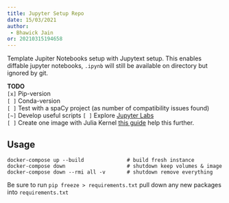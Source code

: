 ```yaml
---
title: Jupyter Setup Repo
date: 15/03/2021 
author:
 - Bhawick Jain
or: 20210315194658
---
```


Template Jupiter Notebooks setup with Jupytext setup. This enables diffable jupyter notebooks, `.ipynb` will still be available on directory but ignored by git.


__TODO__  
`[x]` Pip-version  
`[ ]` Conda-version  
`[ ]` Test with a spaCy project (as number of compatibility issues found)  
`[~]` Develop useful scripts 
`[ ]` Explore [Jupyter Labs](http://jupyterlab.io)  
`[ ]` Create one image with Julia Kernel [this guide](https://www.notion.so/Jupyter-Notebook-using-Docker-for-Data-Science-Melvin-L-951934fd60a344a58e167314135e19df) help this further. 


## Usage

```
docker-compose up --build              # build fresh instance
docker-compose down                    # shutdown keep volumes & image
docker-compose down --rmi all -v       # shutdown remove everything 

```

Be sure to run `pip freeze > requirements.txt` pull down any new packages into `requirements.txt`
